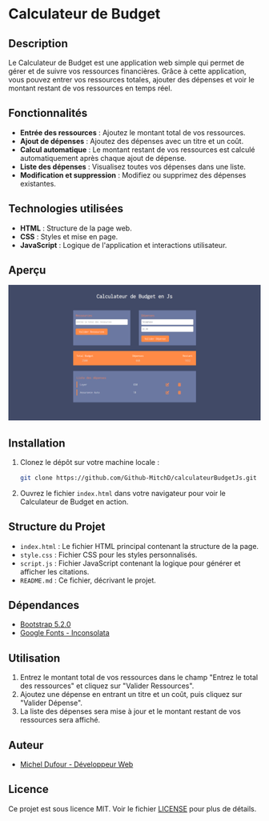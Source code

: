 # Calculateur de Budget

## Description

Le Calculateur de Budget est une application web simple qui permet de gérer et de suivre vos ressources financières. Grâce à cette application, vous pouvez entrer vos ressources totales, ajouter des dépenses et voir le montant restant de vos ressources en temps réel.

## Fonctionnalités

- **Entrée des ressources** : Ajoutez le montant total de vos ressources.
- **Ajout de dépenses** : Ajoutez des dépenses avec un titre et un coût.
- **Calcul automatique** : Le montant restant de vos ressources est calculé automatiquement après chaque ajout de dépense.
- **Liste des dépenses** : Visualisez toutes vos dépenses dans une liste.
- **Modification et suppression** : Modifiez ou supprimez des dépenses existantes.

## Technologies utilisées
- **HTML** : Structure de la page web.
- **CSS** : Styles et mise en page.
- **JavaScript** : Logique de l'application et interactions utilisateur.

## Aperçu

![Aperçu du Calculateur de Budget](screenshot.png)

## Installation

1. Clonez le dépôt sur votre machine locale :
    ```sh
    git clone https://github.com/Github-MitchD/calculateurBudgetJs.git
    ```
2. Ouvrez le fichier `index.html` dans votre navigateur pour voir le Calculateur de Budget en action.

## Structure du Projet

- `index.html` : Le fichier HTML principal contenant la structure de la page.
- `style.css` : Fichier CSS pour les styles personnalisés.
- `script.js` : Fichier JavaScript contenant la logique pour générer et afficher les citations.
- `README.md` : Ce fichier, décrivant le projet.

## Dépendances

- [Bootstrap 5.2.0](https://getbootstrap.com/)
- [Google Fonts - Inconsolata](https://fonts.google.com/specimen/Inconsolata)

## Utilisation

1. Entrez le montant total de vos ressources dans le champ "Entrez le total des ressources" et cliquez sur "Valider Ressources".
2. Ajoutez une dépense en entrant un titre et un coût, puis cliquez sur "Valider Dépense".
3. La liste des dépenses sera mise à jour et le montant restant de vos ressources sera affiché.

## Auteur

- [Michel Dufour - Développeur Web](https://micheldufour.fr)

## Licence

Ce projet est sous licence MIT. Voir le fichier [LICENSE](LICENSE) pour plus de détails.
